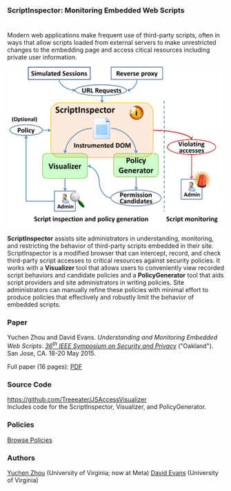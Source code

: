 ### ScriptInspector: Monitoring Embedded Web Scripts

#

Modern web applications make frequent use of third-party scripts,
often in ways that allow scripts loaded from external servers to make
unrestricted changes to the embedding page and access citical
resources including private user information.

<center>
<a href="/images/scriptinspector/overview.png"><img src="/images/scriptinspector/overview.png" alt="Overview" width="500px" height="372px"></a>
</center>

**ScriptInspector** assists site administrators in understanding,
monitoring, and restricting the behavior of third-party scripts embedded
in their site.  ScriptInspector is a modified browser that can
intercept, record, and check third-party script accesses to critical
resources against security policies.  It works with a **Visualizer**
tool that allows users to conveniently view recorded script behaviors
and candidate policies and a **PolicyGenerator** tool that aids script
providers and site administrators in writing policies.  Site
administrators can manually refine these policies with minimal effort to
produce policies that effectively and robustly limit the behavior of
embedded scripts.

### Paper

Yuchen Zhou and David Evans. _Understanding and Monitoring Embedded Web Scripts_.  [_36<sup>th</sup> IEEE Symposium on Security and Privacy_](http://www.ieee-security.org/TC/SP2015/) ("Oakland"). San Jose, CA. 18-20 May 2015. 

Full paper (16 pages): [PDF](/docs/ScriptInspector.pdf)

### Source Code

<a href="https://github.com/Treeeater/JSAccessVisualizer">https://github.com/Treeeater/JSAccessVisualizer</a>  
Includes code for the ScriptInspector, Visualizer, and PolicyGenerator.

### Policies

[Browse Policies](https://github.com/uvasrg/ScriptInspector/tree/master/content/docs/policies)  

### Authors

[Yuchen Zhou](//www.yuchenzhou.info/) (University of Virginia; now at Meta)
[David Evans](//www.cs.virginia.edu/evans) (University of Virginia)
